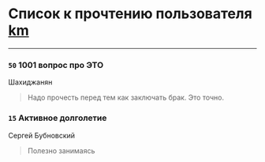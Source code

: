 # Список к прочтению пользователя [km](http://openid.yandex.ru/reggess/)
---

### `50` 1001 вопрос про ЭТО
Шахиджанян
> Надо прочесть перед тем как заключать брак. Это точно.

### `15` Активное долголетие
Сергей Бубновский
> Полезно занимаясь

